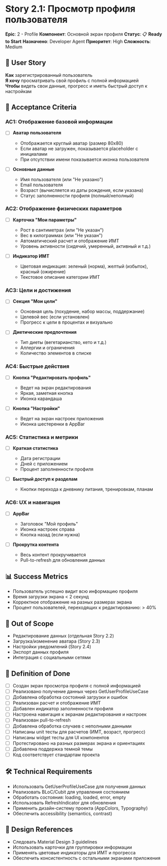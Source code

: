 # Story 2.1: Просмотр профиля пользователя

**Epic**: 2 - Profile
**Компонент**: Основной экран профиля
**Статус**: 📋 **Ready to Start**
**Назначено**: Developer Agent
**Приоритет**: High
**Сложность**: Medium

## 📖 User Story

**Как** зарегистрированный пользователь  
**Я хочу** просматривать свой профиль с полной информацией  
**Чтобы** видеть свои данные, прогресс и иметь быстрый доступ к настройкам

## 🎯 Acceptance Criteria

### AC1: Отображение базовой информации
- [ ] **Аватар пользователя**
  - Отображается круглый аватар (размер 80x80)
  - Если аватар не загружен, показывается placeholder с инициалами
  - При отсутствии имени показывается иконка пользователя

- [ ] **Основные данные**
  - Имя пользователя (или "Не указано")
  - Email пользователя
  - Возраст (вычисляется из даты рождения, если указана)
  - Статус заполненности профиля (полный/неполный)

### AC2: Отображение физических параметров
- [ ] **Карточка "Мои параметры"**
  - Рост в сантиметрах (или "Не указан")
  - Вес в килограммах (или "Не указан")
  - Автоматический расчет и отображение ИМТ
  - Уровень активности (сидячий, умеренный, активный и т.д.)

- [ ] **Индикатор ИМТ**
  - Цветовая индикация: зеленый (норма), желтый (избыток), красный (ожирение)
  - Текстовое описание категории ИМТ

### AC3: Цели и достижения
- [ ] **Секция "Мои цели"**
  - Основная цель (похудение, набор массы, поддержание)
  - Целевой вес (если установлен)
  - Прогресс к цели в процентах и визуально

- [ ] **Диетические предпочтения**
  - Тип диеты (вегетарианство, кето и т.д.)
  - Аллергии и ограничения
  - Количество элементов в списке

### AC4: Быстрые действия
- [ ] **Кнопка "Редактировать профиль"**
  - Ведет на экран редактирования
  - Яркая, заметная кнопка
  - Иконка карандаша

- [ ] **Кнопка "Настройки"**
  - Ведет на экран настроек приложения
  - Иконка шестеренки в AppBar

### AC5: Статистика и метрики
- [ ] **Краткая статистика**
  - Дата регистрации
  - Дней с приложением
  - Процент заполненности профиля

- [ ] **Быстрый доступ к разделам**
  - Кнопки перехода к дневнику питания, тренировкам, планам

### AC6: UX и навигация
- [ ] **AppBar**
  - Заголовок "Мой профиль"
  - Иконка настроек справа
  - Кнопка назад (если нужна)

- [ ] **Прокрутка контента**
  - Весь контент прокручивается
  - Pull-to-refresh для обновления данных

## 📊 Success Metrics
- Пользователь успешно видит всю информацию профиля
- Время загрузки экрана < 2 секунд
- Корректное отображение на разных размерах экрана
- Процент пользователей, переходящих к редактированию: > 40%

## 🚧 Out of Scope
- Редактирование данных (отдельная Story 2.2)
- Загрузка/изменение аватара (Story 2.3)
- Настройки уведомлений (Story 2.4)
- Экспорт данных профиля
- Интеграция с социальными сетями

## 📝 Definition of Done
- [ ] Создан экран просмотра профиля с полной информацией
- [ ] Реализовано получение данных через GetUserProfileUseCase
- [ ] Добавлена обработка состояний загрузки и ошибок
- [ ] Реализован расчет и отображение ИМТ
- [ ] Добавлен индикатор заполненности профиля
- [ ] Настроена навигация к экранам редактирования и настроек
- [ ] Реализован pull-to-refresh
- [ ] Добавлена обработка случаев с неполными данными
- [ ] Написаны unit тесты для расчетов (ИМТ, возраст, прогресс)
- [ ] Написаны widget тесты для UI компонентов
- [ ] Протестировано на разных размерах экрана и ориентациях
- [ ] Добавлена поддержка темной темы
- [ ] Код соответствует стандартам проекта

## 🛠️ Technical Requirements
- Использовать GetUserProfileUseCase для получения данных
- Реализовать BLoC/Cubit для управления состоянием
- Обработать состояния: loading, loaded, error, empty
- Использовать RefreshIndicator для обновления
- Применить дизайн-систему проекта (AppColors, Typography)
- Обеспечить accessibility (semantics, contrast)

## 🎨 Design References
- Следовать Material Design 3 guidelines
- Использовать карточки для группировки информации  
- Применять цветовые индикаторы для ИМТ и прогресса
- Обеспечить консистентность с остальными экранами приложения 